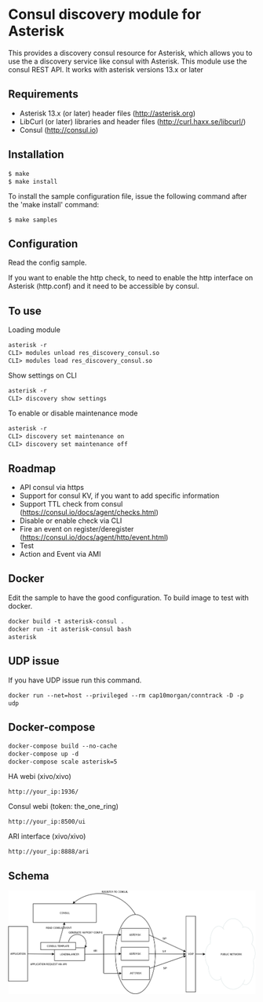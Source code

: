 Consul discovery module for Asterisk
====================================

This provides a discovery consul resource for Asterisk, which allows you to use
the a discovery service like consul with Asterisk. This module use the consul REST API.
It works with asterisk versions 13.x or later

Requirements
------------
- Asterisk 13.x (or later) header files (http://asterisk.org)
- LibCurl (or later) libraries and header files (http://curl.haxx.se/libcurl/)
- Consul (http://consul.io)

Installation
------------
    $ make
    $ make install

To install the sample configuration file, issue the following command after
the 'make install' command:

    $ make samples

Configuration
-------------

Read the config sample.

If you want to enable the http check, to need to enable the http interface on Asterisk (http.conf) and it need to be accessible by consul.

To use
------

Loading module

    asterisk -r
    CLI> modules unload res_discovery_consul.so
    CLI> modules load res_discovery_consul.so

Show settings on CLI

    asterisk -r
    CLI> discovery show settings

To enable or disable maintenance mode

    asterisk -r
    CLI> discovery set maintenance on
    CLI> discovery set maintenance off

Roadmap
-------

- API consul via https
- Support for consul KV, if you want to add specific information
- Support TTL check from consul (https://consul.io/docs/agent/checks.html)
- Disable or enable check via CLI
- Fire an event on register/deregister (https://consul.io/docs/agent/http/event.html)
- Test
- Action and Event via AMI

Docker
------

Edit the sample to have the good configuration.
To build image to test with docker.

    docker build -t asterisk-consul .
    docker run -it asterisk-consul bash
    asterisk

UDP issue
---------

If you have UDP issue run this command.

    docker run --net=host --privileged --rm cap10morgan/conntrack -D -p udp

Docker-compose
--------------

    docker-compose build --no-cache
    docker-compose up -d
    docker-compose scale asterisk=5

HA webi (xivo/xivo)

    http://your_ip:1936/

Consul webi (token: the_one_ring)

    http://your_ip:8500/ui

ARI interface (xivo/xivo)

    http://your_ip:8888/ari

Schema
------

![Asterisk Consul screenshot](/contribs/images/asterisk-consul.png?raw=true "Asterisk Consul")
